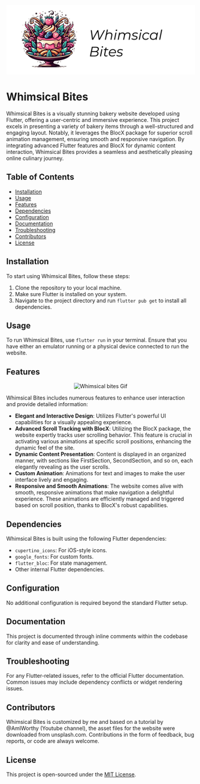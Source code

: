 ![Whimsical Bites Banner](assets/whimsical_bites_banner.png)

# Whimsical Bites

Whimsical Bites is a visually stunning bakery website developed using Flutter, offering a user-centric and immersive experience. This project excels in presenting a variety of bakery items through a well-structured and engaging layout. Notably, it leverages the BlocX package for superior scroll animation management, ensuring smooth and responsive navigation. By integrating advanced Flutter features and BlocX for dynamic content interaction, Whimsical Bites provides a seamless and aesthetically pleasing online culinary journey.

## Table of Contents

- [Installation](#installation)
- [Usage](#usage)
- [Features](#features)
- [Dependencies](#dependencies)
- [Configuration](#configuration)
- [Documentation](#documentation)
- [Troubleshooting](#troubleshooting)
- [Contributors](#contributors)
- [License](#license)

## Installation

To start using Whimsical Bites, follow these steps:

1. Clone the repository to your local machine.
2. Make sure Flutter is installed on your system.
3. Navigate to the project directory and run `flutter pub get` to install all dependencies.

## Usage

To run Whimsical Bites, use `flutter run` in your terminal. Ensure that you have either an emulator running or a physical device connected to run the website.

## Features

<p align="center">
  <img src="assets/bakery_website_frame.gif" alt="Whimsical bites Gif">
</p>

Whimsical Bites includes numerous features to enhance user interaction and provide detailed information:

- **Elegant and Interactive Design**: Utilizes Flutter's powerful UI capabilities for a visually appealing experience.
- **Advanced Scroll Tracking with BlocX**: Utilizing the BlocX package, the website expertly tracks user scrolling behavior. This feature is crucial in activating various animations at specific scroll positions, enhancing the dynamic feel of the site.
- **Dynamic Content Presentation**: Content is displayed in an organized manner, with sections like FirstSection, SecondSection, and so on, each elegantly revealing as the user scrolls.
- **Custom Animation**: Animations for text and images to make the user interface lively and engaging.
- **Responsive and Smooth Animations**: The website comes alive with smooth, responsive animations that make navigation a delightful experience. These animations are efficiently managed and triggered based on scroll position, thanks to BlocX's robust capabilities.

## Dependencies

Whimsical Bites is built using the following Flutter dependencies:

- `cupertino_icons`: For iOS-style icons.
- `google_fonts`: For custom fonts.
- `flutter_bloc`: For state management.
- Other internal Flutter dependencies.

## Configuration

No additional configuration is required beyond the standard Flutter setup.

## Documentation

This project is documented through inline comments within the codebase for clarity and ease of understanding.

## Troubleshooting

For any Flutter-related issues, refer to the official Flutter documentation. Common issues may include dependency conflicts or widget rendering issues.

## Contributors

Whimsical Bites is customized by me and based on a tutorial by @AmIWorthy (Youtube channel), the asset files for the website were downloaded from unsplash.com. Contributions in the form of feedback, bug reports, or code are always welcome.

## License

This project is open-sourced under the [MIT License](https://opensource.org/licenses/MIT).
